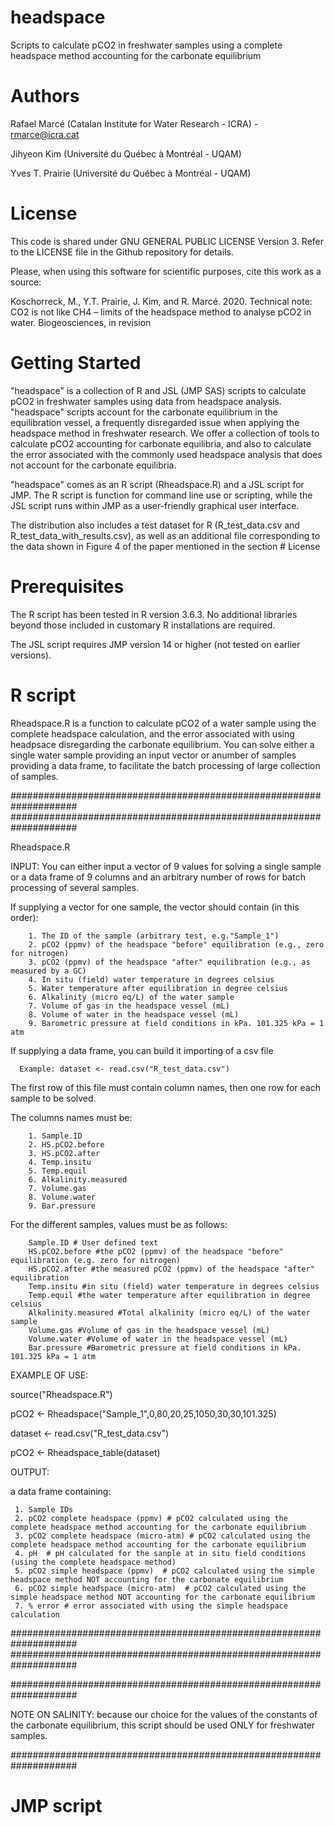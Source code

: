 # headspace
Scripts to calculate pCO2 in freshwater samples using a complete headspace method accounting for the carbonate equilibrium

# Authors
Rafael Marcé (Catalan Institute for Water Research - ICRA) - rmarce@icra.cat

Jihyeon Kim (Université du Québec à Montréal - UQAM) 

Yves T. Prairie (Université du Québec à Montréal - UQAM)

# License
This code is shared under GNU GENERAL PUBLIC LICENSE Version 3. 
Refer to the LICENSE file in the Github repository for details.

Please, when using this software for scientific purposes, cite this work as a source:

Koschorreck, M., Y.T. Prairie, J. Kim, and R. Marcé. 2020. Technical note: CO2 is not like CH4 – limits of the headspace method to analyse pCO2 in water. Biogeosciences, in revision

# Getting Started

"headspace" is a collection of R and JSL (JMP SAS) scripts to calculate pCO2 in freshwater samples using data from headspace analysis. "headspace" scripts account for the carbonate equilibrium in the equilibration vessel, a frequently disregarded issue when applying the headspace method in freshwater research. We offer a collection of tools to calculate pCO2 accounting for carbonate equilibria, and also to calculate the error associated with the commonly used headspace analysis that does not account for the carbonate equilibria. 

"headspace" comes as an R script (Rheadspace.R) and a JSL script for JMP. The R script is function for command line use or scripting, while the JSL script runs within JMP as a user-friendly graphical user interface. 

The distribution also includes a test dataset for R (R_test_data.csv and R_test_data_with_results.csv), as well as an additional file corresponding to the data shown in Figure 4 of the paper mentioned in the section # License  

# Prerequisites

The R script has been tested in R version 3.6.3. No additional libraries beyond those included in customary R installations are required.

The JSL script requires JMP version 14 or higher (not tested on earlier versions).

# R script

Rheadspace.R is a function to calculate pCO2 of a water sample using the complete headspace calculation, and the error associated with using headpsace disregarding the carbonate equilibrium. You can solve either a single water sample providing an input vector or anumber of samples providing a data frame, to facilitate the batch processing of large collection of samples.

####################################################################
####################################################################

Rheadspace.R

INPUT:
      You can either input a vector of 9 values for solving a single sample or a data frame of 9
      columns and an arbitrary number of rows for batch processing of several samples.

 If supplying a vector for one sample, the vector should contain (in this order):

        1. The ID of the sample (arbitrary test, e.g."Sample_1")
        2. pCO2 (ppmv) of the headspace "before" equilibration (e.g., zero for nitrogen)
        3. pCO2 (ppmv) of the headspace "after" equilibration (e.g., as measured by a GC)
        4. In situ (field) water temperature in degrees celsius
        5. Water temperature after equilibration in degree celsius
        6. Alkalinity (micro eq/L) of the water sample
        7. Volume of gas in the headspace vessel (mL)
        8. Volume of water in the headspace vessel (mL)
        9. Barometric pressure at field conditions in kPa. 101.325 kPa = 1 atm

   If supplying a data frame, you can build it importing of a csv file
   
      Example: dataset <- read.csv("R_test_data.csv")
   
   The first row of this file must contain column names, then one row for each sample to be solved.
   
   The columns names must be:

        1. Sample.ID
        2. HS.pCO2.before
        3. HS.pCO2.after
        4. Temp.insitu
        5. Temp.equil
        6. Alkalinity.measured
        7. Volume.gas
        8. Volume.water
        9. Bar.pressure

   For the different samples, values must be as follows:

        Sample.ID # User defined text
        HS.pCO2.before #the pCO2 (ppmv) of the headspace "before" equilibration (e.g. zero for nitrogen)
        HS.pCO2.after #the measured pCO2 (ppmv) of the headspace "after" equilibration
        Temp.insitu #in situ (field) water temperature in degrees celsius
        Temp.equil #the water temperature after equilibration in degree celsius
        Alkalinity.measured #Total alkalinity (micro eq/L) of the water sample
        Volume.gas #Volume of gas in the headspace vessel (mL)
        Volume.water #Volume of water in the headspace vessel (mL)
        Bar.pressure #Barometric pressure at field conditions in kPa. 101.325 kPa = 1 atm

EXAMPLE OF USE:

 source("Rheadspace.R")

 pCO2 <- Rheadspace("Sample_1",0,80,20,25,1050,30,30,101.325)

 dataset <- read.csv("R_test_data.csv")
 
 pCO2 <- Rheadspace_table(dataset)

OUTPUT:

a data frame containing:

     1. Sample IDs
     2. pCO2 complete headspace (ppmv) # pCO2 calculated using the complete headspace method accounting for the carbonate equilibrium
     3. pCO2 complete headspace (micro-atm) # pCO2 calculated using the complete headspace method accounting for the carbonate equilibrium
     4. pH  # pH calculated for the sanple at in situ field conditions (using the complete headspace method)
     5. pCO2 simple headspace (ppmv)  # pCO2 calculated using the simple headspace method NOT accounting for the carbonate equilibrium
     6. pCO2 simple headspace (micro-atm)  # pCO2 calculated using the simple headspace method NOT accounting for the carbonate equilibrium
     7. % error # error associated with using the simple headspace calculation

####################################################################
####################################################################


####################################################################

 NOTE ON SALINITY: because our choice for the values of the constants of the carbonate equilibrium,
                   this script should be used ONLY for freshwater samples.
                   
####################################################################


# JMP script

